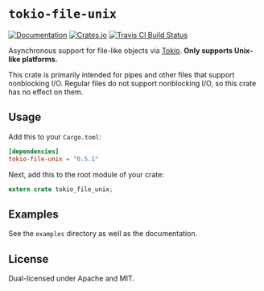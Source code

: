 # `tokio-file-unix`

[![Documentation](https://docs.rs/tokio-file-unix/badge.svg)](https://docs.rs/tokio-file-unix)
[![Crates.io](https://img.shields.io/crates/v/tokio-file-unix.svg)](https://crates.io/crates/tokio-file-unix)
[![Travis CI Build Status](https://travis-ci.org/Rufflewind/tokio-file-unix.svg?branch=master)](https://travis-ci.org/Rufflewind/tokio-file-unix)

Asynchronous support for file-like objects via [Tokio](https://tokio.rs).  **Only supports Unix-like platforms.**

This crate is primarily intended for pipes and other files that support nonblocking I/O.  Regular files do not support nonblocking I/O, so this crate has no effect on them.

## Usage

Add this to your `Cargo.toml`:

~~~toml
[dependencies]
tokio-file-unix = "0.5.1"
~~~

Next, add this to the root module of your crate:

~~~rust
extern crate tokio_file_unix;
~~~

## Examples

See the `examples` directory as well as the documentation.

## License

Dual-licensed under Apache and MIT.
